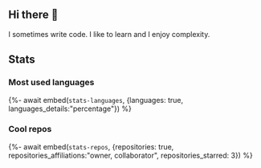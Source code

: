 ## Hi there 👋

I sometimes write code. I like to learn and I enjoy complexity.

## Stats

### Most used languages

{%- await embed(`stats-languages`, {languages: true, languages_details:"percentage"}) %}

### Cool repos

{%- await embed(`stats-repos`, {repositories: true, repositories_affiliations:"owner, collaborator", repositories_starred: 3}) %}
